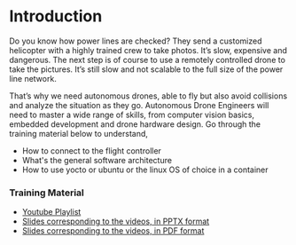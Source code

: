 # Introduction

Do you know how power lines are checked? They send a customized helicopter with a highly trained crew to take photos. It’s slow, expensive and dangerous. The next step is of course to use a remotely controlled drone to take the pictures. It’s still slow and not scalable to the full size of the power line network.

That’s why we need autonomous drones, able to fly but also avoid collisions and analyze the situation as they go. Autonomous Drone Engineers will need to master a wide range of skills, from computer vision basics, embedded development and drone hardware design. Go through the training material below to understand,

* How to connect to the flight controller
* What's the general software architecture
* How to use yocto or ubuntu or the linux OS of choice in a container

### Training Material
* [Youtube Playlist](https://www.youtube.com/playlist?list=PLTQSXsG86pGfyZm5ac6-ZtQsEniUJIE9o)
* [Slides corresponding to the videos, in PPTX format](https://github.com/intel-aero/Documents/tree/master/course/pptx)
* [Slides corresponding to the videos, in PDF format](https://github.com/intel-aero/Documents/tree/master/course/pdf)

